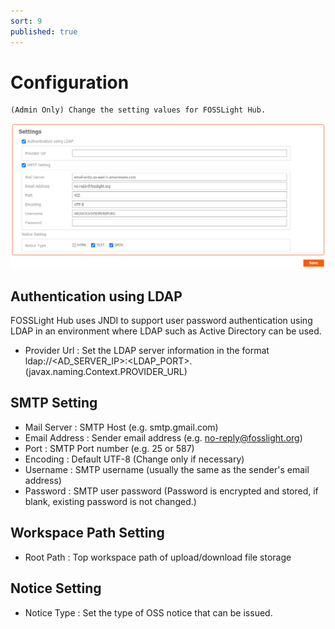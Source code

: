 ```yaml
---
sort: 9
published: true
---
```

# Configuration
```note
(Admin Only) Change the setting values ​​for FOSSLight Hub.
```
![config](../images/8-3_configuration.png)

## Authentication using LDAP
FOSSLight Hub uses JNDI to support user password authentication using LDAP in an environment where LDAP such as Active Directory can be used.
- Provider Url : Set the LDAP server information in the format ldap://&lt;AD_SERVER_IP&gt;:&lt;LDAP_PORT&gt;. (javax.naming.Context.PROVIDER_URL)

## SMTP Setting

- Mail Server : SMTP Host (e.g. smtp.gmail.com)
- Email Address : Sender email address (e.g. no-reply@fosslight.org)
- Port : SMTP Port number (e.g. 25 or 587)
- Encoding : Default UTF-8 (Change only if necessary)
- Username : SMTP username (usually the same as the sender's email address)
- Password : SMTP user password (Password is encrypted and stored, if blank, existing password is not changed.)

## Workspace Path Setting
- Root Path : Top workspace path of upload/download file storage

## Notice Setting
- Notice Type : Set the type of OSS notice that can be issued.

